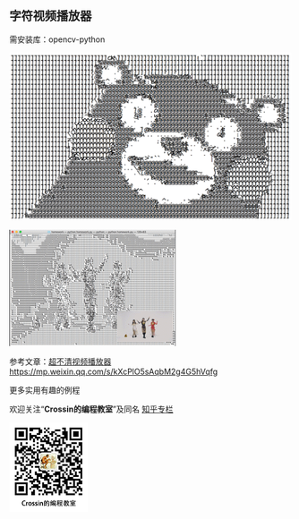 ## 字符视频播放器

需安装库：opencv-python

![bear](bear.png)

![dance](dance.gif)

参考文章：[超不清视频播放器](https://mp.weixin.qq.com/s/kXcPlO5sAqbM2g4G5hVqfg)https://mp.weixin.qq.com/s/kXcPlO5sAqbM2g4G5hVqfg



更多实用有趣的例程

欢迎关注“**Crossin的编程教室**”及同名 [知乎专栏](https://zhuanlan.zhihu.com/crossin)

![crossincode](../crossin-logo.png)
